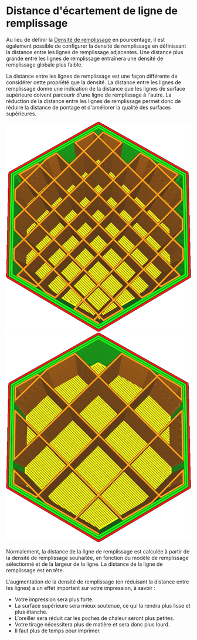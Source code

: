 Distance d'écartement de ligne de remplissage
====
Au lieu de définir la [Densité de remplissage](infill_sparse_density.md) en pourcentage, il est également possible de configurer la densité de remplissage en définissant la distance entre les lignes de remplissage adjacentes. Une distance plus grande entre les lignes de remplissage entraînera une densité de remplissage globale plus faible.

La distance entre les lignes de remplissage est une façon différente de considérer cette propriété que la densité. La distance entre les lignes de remplissage donne une indication de la distance que les lignes de surface supérieure doivent parcourir d'une ligne de remplissage à l'autre. La réduction de la distance entre les lignes de remplissage permet donc de réduire la distance de pontage et d'améliorer la qualité des surfaces supérieures.

![4mm de distance entre les lignes, ce qui donne une densité de 20%](../../../articles/images/infill_sparse_density_high.png)
![8mm de distance entre les lignes, ce qui donne une densité de 10%](../../../articles/images/infill_sparse_density_low.png)

Normalement, la distance de la ligne de remplissage est calculée à partir de la densité de remplissage souhaitée, en fonction du modèle de remplissage sélectionné et de la largeur de la ligne. La distance de la ligne de remplissage est en tête.

L'augmentation de la densité de remplissage (en réduisant la distance entre les lignes) a un effet important sur votre impression, à savoir :
* Votre impression sera plus forte.
* La surface supérieure sera mieux soutenue, ce qui la rendra plus lisse et plus étanche.
* L'oreiller sera réduit car les poches de chaleur seront plus petites.
* Votre tirage nécessitera plus de matière et sera donc plus lourd.
* Il faut plus de temps pour imprimer.
